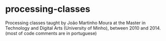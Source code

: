 # processing-classes
Processing classes taught by João Martinho Moura at the Master in Technology and Digital Arts (University of Minho), between 2010 and 2014. (most of code comments are in portuguese)
